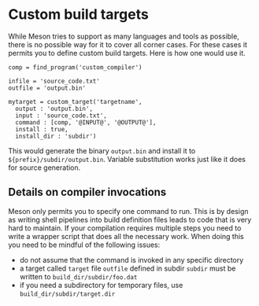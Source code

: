 # Custom build targets

While Meson tries to support as many languages and tools as possible, there is no possible way for it to cover all corner cases. For these cases it permits you to define custom build targets. Here is how one would use it.

```meson
comp = find_program('custom_compiler')

infile = 'source_code.txt'
outfile = 'output.bin'

mytarget = custom_target('targetname',
  output : 'output.bin',
  input : 'source_code.txt',
  command : [comp, '@INPUT@', '@OUTPUT@'],
  install : true,
  install_dir : 'subdir')
```

This would generate the binary `output.bin` and install it to `${prefix}/subdir/output.bin`. Variable substitution works just like it does for source generation.

## Details on compiler invocations ##

Meson only permits you to specify one command to run. This is by design as writing shell pipelines into build definition files leads to code that is very hard to maintain. If your compilation requires multiple steps you need to write a wrapper script that does all the necessary work. When doing this you need to be mindful of the following issues:

* do not assume that the command is invoked in any specific directory
* a target called `target` file `outfile` defined in subdir `subdir` must be written to `build_dir/subdir/foo.dat`
* if you need a subdirectory for temporary files, use `build_dir/subdir/target.dir`

